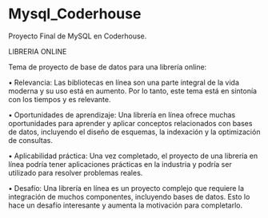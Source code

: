 # Mysql_Coderhouse
Proyecto Final de MySQL en Coderhouse.

LIBRERIA ONLINE

Tema de proyecto de base de datos para una librería online:

•	Relevancia: Las bibliotecas en línea son una parte integral de la vida moderna y su uso está en aumento. Por lo tanto, este tema está en sintonía con los tiempos y es relevante.

•	Oportunidades de aprendizaje: Una librería en línea ofrece muchas oportunidades para aprender y aplicar conceptos relacionados con bases de datos, incluyendo el diseño de esquemas, la indexación y la optimización de consultas.

•	Aplicabilidad práctica: Una vez completado, el proyecto de una librería en línea podría tener aplicaciones prácticas en la industria y podría ser utilizado para resolver problemas reales.

•	Desafío: Una librería en línea es un proyecto complejo que requiere la integración de muchos componentes, incluyendo bases de datos. Esto lo hace un desafío interesante y aumenta la motivación para completarlo.

